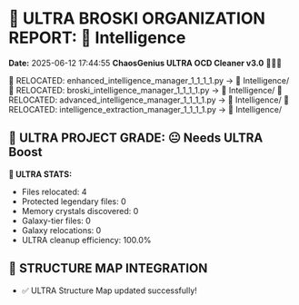 # 🌌 ULTRA BROSKI ORGANIZATION REPORT: 🧠 Intelligence
**Date:** 2025-06-12 17:44:55
**ChaosGenius ULTRA OCD Cleaner v3.0** 🧠💜🌌

📁 RELOCATED: enhanced_intelligence_manager_1_1_1_1.py → 🧠 Intelligence/
📁 RELOCATED: broski_intelligence_manager_1_1_1_1.py → 🧠 Intelligence/
📁 RELOCATED: advanced_intelligence_manager_1_1_1_1.py → 🧠 Intelligence/
📁 RELOCATED: intelligence_extraction_manager_1_1_1_1.py → 🧠 Intelligence/

## 🌌 ULTRA PROJECT GRADE: 😐 Needs ULTRA Boost
**🧠 ULTRA STATS:**
- Files relocated: 4
- Protected legendary files: 0
- Memory crystals discovered: 0
- Galaxy-tier files: 0
- Galaxy relocations: 0
- ULTRA cleanup efficiency: 100.0%

## 🔄 STRUCTURE MAP INTEGRATION
- ✅ ULTRA Structure Map updated successfully!